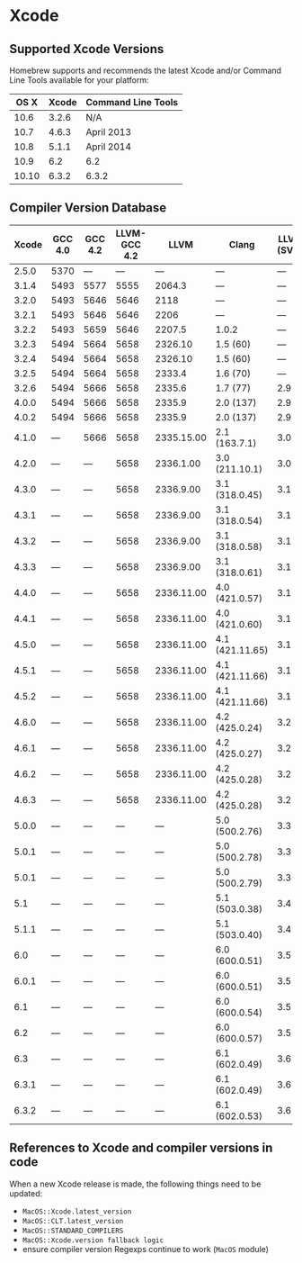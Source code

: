 # Xcode
## Supported Xcode Versions
Homebrew supports and recommends the latest Xcode and/or Command Line
Tools available for your platform:

 OS X  | Xcode | Command Line Tools
 ----- | ----- | ----------------------------
 10.6  | 3.2.6 | N/A
 10.7  | 4.6.3 | April 2013
 10.8  | 5.1.1 | April 2014
 10.9  | 6.2   | 6.2
 10.10 | 6.3.2 | 6.3.2


## Compiler Version Database

 Xcode     | GCC 4.0     | GCC 4.2     | LLVM-GCC 4.2     | LLVM        | Clang           | LLVM (SVN)
 --------- | ----------- | ----------- | ---------------- | ----------- | --------------- | ----------
 2.5.0     | 5370        | —           | —                | —           | —               | —
 3.1.4     | 5493        | 5577        | 5555             | 2064.3      | —               | —
 3.2.0     | 5493        | 5646        | 5646             | 2118        | —               | —
 3.2.1     | 5493        | 5646        | 5646             | 2206        | —               | —
 3.2.2     | 5493        | 5659        | 5646             | 2207.5      | 1.0.2           | —
 3.2.3     | 5494        | 5664        | 5658             | 2326.10     | 1.5 (60)        | —
 3.2.4     | 5494        | 5664        | 5658             | 2326.10     | 1.5 (60)        | —
 3.2.5     | 5494        | 5664        | 5658             | 2333.4      | 1.6 (70)        | —
 3.2.6     | 5494        | 5666        | 5658             | 2335.6      | 1.7 (77)        | 2.9
 4.0.0     | 5494        | 5666        | 5658             | 2335.9      | 2.0 (137)       | 2.9
 4.0.2     | 5494        | 5666        | 5658             | 2335.9      | 2.0 (137)       | 2.9
 4.1.0     | —           | 5666        | 5658             | 2335.15.00  | 2.1 (163.7.1)   | 3.0
 4.2.0     | —           | —           | 5658             | 2336.1.00   | 3.0 (211.10.1)  | 3.0
 4.3.0     | —           | —           | 5658             | 2336.9.00   | 3.1 (318.0.45)  | 3.1
 4.3.1     | —           | —           | 5658             | 2336.9.00   | 3.1 (318.0.54)  | 3.1
 4.3.2     | —           | —           | 5658             | 2336.9.00   | 3.1 (318.0.58)  | 3.1
 4.3.3     | —           | —           | 5658             | 2336.9.00   | 3.1 (318.0.61)  | 3.1
 4.4.0     | —           | —           | 5658             | 2336.11.00  | 4.0 (421.0.57)  | 3.1
 4.4.1     | —           | —           | 5658             | 2336.11.00  | 4.0 (421.0.60)  | 3.1
 4.5.0     | —           | —           | 5658             | 2336.11.00  | 4.1 (421.11.65) | 3.1
 4.5.1     | —           | —           | 5658             | 2336.11.00  | 4.1 (421.11.66) | 3.1
 4.5.2     | —           | —           | 5658             | 2336.11.00  | 4.1 (421.11.66) | 3.1
 4.6.0     | —           | —           | 5658             | 2336.11.00  | 4.2 (425.0.24)  | 3.2
 4.6.1     | —           | —           | 5658             | 2336.11.00  | 4.2 (425.0.27)  | 3.2
 4.6.2     | —           | —           | 5658             | 2336.11.00  | 4.2 (425.0.28)  | 3.2
 4.6.3     | —           | —           | 5658             | 2336.11.00  | 4.2 (425.0.28)  | 3.2
 5.0.0     | —           | —           | —                | —           | 5.0 (500.2.76)  | 3.3
 5.0.1     | —           | —           | —                | —           | 5.0 (500.2.78)  | 3.3
 5.0.1     | —           | —           | —                | —           | 5.0 (500.2.79)  | 3.3
 5.1       | —           | —           | —                | —           | 5.1 (503.0.38)  | 3.4
 5.1.1     | —           | —           | —                | —           | 5.1 (503.0.40)  | 3.4
 6.0       | —           | —           | —                | —           | 6.0 (600.0.51)  | 3.5
 6.0.1     | —           | —           | —                | —           | 6.0 (600.0.51)  | 3.5
 6.1       | —           | —           | —                | —           | 6.0 (600.0.54)  | 3.5
 6.2       | —           | —           | —                | —           | 6.0 (600.0.57)  | 3.5
 6.3       | —           | —           | —                | —           | 6.1 (602.0.49)  | 3.6
 6.3.1     | —           | —           | —                | —           | 6.1 (602.0.49)  | 3.6
 6.3.2     | —           | —           | —                | —           | 6.1 (602.0.53)  | 3.6

## References to Xcode and compiler versions in code
When a new Xcode release is made, the following things need to be
updated:

* `MacOS::Xcode.latest_version`
* `MacOS::CLT.latest_version`
* `MacOS::STANDARD_COMPILERS`
* `MacOS::Xcode.version fallback logic`
* ensure compiler version Regexps continue to work (`MacOS` module)
